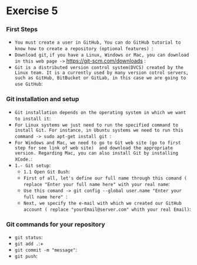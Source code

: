 # Exercise 5
### First Steps
  - `You must create a user in GitHub, You can do GitHub tutorial to know how to create a repository (optional features) `:
  - `Download git`, `if you have a Linux, Windows or Mac, you can download in this web page ->` https://git-scm.com/downloads :
  - `Git is a distributed version control system(DVCS) created by the Linux team. It is a currently used by many version cotrol servers, such as GitHub, BitBucket or GitLab, in this case we are going to use GitHub`:

### Git installation and setup
  - `Git installation depends on the operating system in which we want to install it`:
  - `For Linux systems we just need to run the specified command to install Git. For instance, in Ubuntu systems we need to run this command -> sudo apt-get install git `:
  - `For Windows and Mac, we need to go to Git web site (go to first step for see link of web site)  and download the appropriate version. Regarding Mac, you can also install Git by installing XCode.`:
  - `1.- Git setup`:
      - `1.1 Open Git Bush`:
      - `First of all, let's define our full name through this comand ( replace "Enter your full name here" with your real name`:
      - `Use this comand -> git config --global user.name "Enter your full name here" `:
      - `Next, we specify the e-mail with which we created our GitHub account ( replace "yourEmail@server.com" whith your real Email)`:
### Git commands for your repository

- `git status`: 
- `git add .`:+
- `git commit -m "message"`:
- `git push`:  
